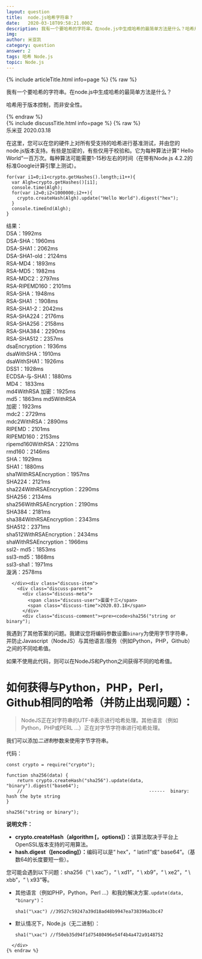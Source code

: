 ```yaml
---
layout: question
title:  node.js哈希字符串？
date:   2020-03-18T09:58:21.000Z
description: 我有一个要哈希的字符串。在node.js中生成哈希的最简单方法是什么？哈希用于版本控制，而非安全性。...
img: 
author: 米亚凯
category: question
answer: 2
tags: 哈希 Node.js
topic: Node.js
---
```

<div class="article-root">
  <div class="article">
    {% include articleTitle.html info=page %}
    {% raw %}
    <div class="article-content"><p><font style="vertical-align: inherit;"><font style="vertical-align: inherit;">我有一个要哈希的字符串。</font><font style="vertical-align: inherit;">在node.js中生成哈希的最简单方法是什么？</font></font></p>

<p><font style="vertical-align: inherit;"><font style="vertical-align: inherit;">哈希用于版本控制，而非安全性。</font></font></p></div>
    {% endraw %}
  </div>

  <div class="discuss-wrapper">
    {% include discussTitle.html info=page %}
    {% raw %}
    <div class="discuss-item">
        <div class="discuss-parent">
          <div class="discuss-meta">
            <span class="discuss-user">乐米亚</span>
            <span class="discuss-time">2020.03.18</span>
          </div>
          <div class="discuss-comment"><p><font style="vertical-align: inherit;"><font style="vertical-align: inherit;">在这里，您可以在您的硬件上对所有受支持的哈希进行基准测试，并由您的node.js版本支持。</font><font style="vertical-align: inherit;">有些是加密的，有些仅用于校验和。</font><font style="vertical-align: inherit;">它为每种算法计算“ Hello World”一百万次。</font><font style="vertical-align: inherit;">每种算法可能需要1-15秒左右的时间（在带有Node.js 4.2.2的标准Google计算引擎上测试）。</font></font></p>

<pre><code>for(var i1=0;i1&lt;crypto.getHashes().length;i1++){<font></font>
  var Algh=crypto.getHashes()[i1];<font></font>
  console.time(Algh);<font></font>
  for(var i2=0;i2&lt;1000000;i2++){<font></font>
    crypto.createHash(Algh).update("Hello World").digest("hex");<font></font>
  }<font></font>
  console.timeEnd(Algh);  <font></font>
}<font></font>
</code></pre>

<p><font style="vertical-align: inherit;"><font style="vertical-align: inherit;">结果：</font></font><br><font style="vertical-align: inherit;"><font style="vertical-align: inherit;">
DSA：1992ms </font></font><br><font style="vertical-align: inherit;"><font style="vertical-align: inherit;">
DSA-SHA：1960ms </font></font><br><font style="vertical-align: inherit;"><font style="vertical-align: inherit;">
DSA-SHA1：2062ms </font></font><br><font style="vertical-align: inherit;"><font style="vertical-align: inherit;">
DSA-SHA1-old：2124ms </font></font><br><font style="vertical-align: inherit;"><font style="vertical-align: inherit;">
RSA-MD4：1893ms </font></font><br><font style="vertical-align: inherit;"><font style="vertical-align: inherit;">
RSA-MD5：1982ms </font></font><br><font style="vertical-align: inherit;"><font style="vertical-align: inherit;">
RSA-MDC2：2797ms </font></font><br><font style="vertical-align: inherit;"><font style="vertical-align: inherit;">
RSA-RIPEMD160：2101ms </font></font><br><font style="vertical-align: inherit;"><font style="vertical-align: inherit;">
RSA-SHA：1948ms </font></font><br><font style="vertical-align: inherit;"><font style="vertical-align: inherit;">
RSA-SHA1 ：1908ms </font></font><br><font style="vertical-align: inherit;"><font style="vertical-align: inherit;">
RSA-SHA1-2：2042ms </font></font><br><font style="vertical-align: inherit;"><font style="vertical-align: inherit;">
RSA-SHA224：2176ms </font></font><br><font style="vertical-align: inherit;"><font style="vertical-align: inherit;">
RSA-SHA256：2158ms </font></font><br><font style="vertical-align: inherit;"><font style="vertical-align: inherit;">
RSA-SHA384：2290ms </font></font><br><font style="vertical-align: inherit;"><font style="vertical-align: inherit;">
RSA-SHA512：2357ms </font></font><br><font style="vertical-align: inherit;"><font style="vertical-align: inherit;">
dsaEncryption：1936ms </font></font><br><font style="vertical-align: inherit;"><font style="vertical-align: inherit;">
dsaWithSHA：1910ms </font></font><br><font style="vertical-align: inherit;"><font style="vertical-align: inherit;">
dsaWithSHA1：1926ms </font></font><br><font style="vertical-align: inherit;"><font style="vertical-align: inherit;">
DSS1：1928ms </font></font><br><font style="vertical-align: inherit;"><font style="vertical-align: inherit;">
ECDSA-与-SHA1：1880ms </font></font><br><font style="vertical-align: inherit;"><font style="vertical-align: inherit;">
MD4： 1833ms </font></font><br><font style="vertical-align: inherit;"><font style="vertical-align: inherit;">
md4WithRSA </font><font style="vertical-align: inherit;">加密</font><font style="vertical-align: inherit;">：1925ms </font></font><br><font style="vertical-align: inherit;"><font style="vertical-align: inherit;">
md5：1863ms md5WithRSA </font></font><br><font style="vertical-align: inherit;"><font style="vertical-align: inherit;">
加密：1923ms </font></font><br><font style="vertical-align: inherit;"><font style="vertical-align: inherit;">
mdc2：2729ms </font></font><br><font style="vertical-align: inherit;"><font style="vertical-align: inherit;">
mdc2WithRSA：2890ms</font></font><br><font style="vertical-align: inherit;"><font style="vertical-align: inherit;">
RIPEMD：2101ms </font></font><br><font style="vertical-align: inherit;"><font style="vertical-align: inherit;">
RIPEMD160：2153ms </font></font><br><font style="vertical-align: inherit;"><font style="vertical-align: inherit;">
ripemd160WithRSA：2210ms </font></font><br><font style="vertical-align: inherit;"><font style="vertical-align: inherit;">
rmd160：2146ms </font></font><br><font style="vertical-align: inherit;"><font style="vertical-align: inherit;">
SHA：1929ms </font></font><br><font style="vertical-align: inherit;"><font style="vertical-align: inherit;">
SHA1：1880ms </font></font><br><font style="vertical-align: inherit;"><font style="vertical-align: inherit;">
sha1WithRSAEncryption：1957ms </font></font><br><font style="vertical-align: inherit;"><font style="vertical-align: inherit;">
SHA224：2121ms </font></font><br><font style="vertical-align: inherit;"><font style="vertical-align: inherit;">
sha224WithRSAEncryption：2290ms </font></font><br><font style="vertical-align: inherit;"><font style="vertical-align: inherit;">
SHA256：2134ms </font></font><br><font style="vertical-align: inherit;"><font style="vertical-align: inherit;">
sha256WithRSAEncryption：2190ms </font></font><br><font style="vertical-align: inherit;"><font style="vertical-align: inherit;">
SHA3​​84：2181ms </font></font><br><font style="vertical-align: inherit;"><font style="vertical-align: inherit;">
sha384WithRSAEncryption：2343ms </font></font><br><font style="vertical-align: inherit;"><font style="vertical-align: inherit;">
SHA512：2371ms </font></font><br><font style="vertical-align: inherit;"><font style="vertical-align: inherit;">
sha512WithRSAEncryption：2434ms </font></font><br><font style="vertical-align: inherit;"><font style="vertical-align: inherit;">
shaWithRSAEncryption：1966ms </font></font><br><font style="vertical-align: inherit;"><font style="vertical-align: inherit;">
ssl2- md5：1853ms </font></font><br><font style="vertical-align: inherit;"><font style="vertical-align: inherit;">
ssl3-md5：1868ms </font></font><br><font style="vertical-align: inherit;"><font style="vertical-align: inherit;">
ssl3-sha1：1971ms </font></font><br><font style="vertical-align: inherit;"><font style="vertical-align: inherit;">
漩涡：2578ms</font></font><br></p></div>
        </div>
        
      </div><div class="discuss-item">
        <div class="discuss-parent">
          <div class="discuss-meta">
            <span class="discuss-user">蛋蛋十三</span>
            <span class="discuss-time">2020.03.18</span>
          </div>
          <div class="discuss-comment"><pre><code>sha256("string or binary");
</code></pre>

<p><font style="vertical-align: inherit;"><font style="vertical-align: inherit;">我遇到了其他答案的问题。</font><font style="vertical-align: inherit;">我建议您将编码参数设置</font></font><code>binary</code><font style="vertical-align: inherit;"><font style="vertical-align: inherit;">为使用字节字符串，并防止Javascript（NodeJS）与其他语言/服务（例如Python，PHP，Github）之间的不同哈希值。</font></font></p>

<p><font style="vertical-align: inherit;"><font style="vertical-align: inherit;">如果不使用此代码，则可以在NodeJS和Python之间获得不同的哈希值。</font></font></p>

<h1><font style="vertical-align: inherit;"><font style="vertical-align: inherit;">如何获得与Python，PHP，Perl，Github相同的哈希（并防止出现问题）：</font></font></h1>

<blockquote>
  <p><font style="vertical-align: inherit;"><font style="vertical-align: inherit;">NodeJS正在对字符串的UTF-8表示进行哈希处理。</font><font style="vertical-align: inherit;">其他语言（例如Python，PHP或PERL ...）正在对字节字符串进行哈希处理。</font></font></p>
</blockquote>

<p><font style="vertical-align: inherit;"><font style="vertical-align: inherit;">我们可以添加</font></font><em><font style="vertical-align: inherit;"><font style="vertical-align: inherit;">二进制</font></font></em><font style="vertical-align: inherit;"><font style="vertical-align: inherit;">参数来使用字节字符串。</font></font></p>

<p><font style="vertical-align: inherit;"><font style="vertical-align: inherit;">代码：</font></font></p>

<pre><code>const crypto = require("crypto");<font></font>
<font></font>
function sha256(data) {<font></font>
    return crypto.createHash("sha256").update(data, "binary").digest("base64");<font></font>
    //                                               ------  binary: hash the byte string<font></font>
}<font></font>
<font></font>
sha256("string or binary");<font></font>
</code></pre>

<p><strong><font style="vertical-align: inherit;"><font style="vertical-align: inherit;">说明文件：</font></font></strong>  </p>

<ul>
<li><strong><font style="vertical-align: inherit;"><font style="vertical-align: inherit;">crypto.createHash（algorithm [，options]）：</font></font></strong><font style="vertical-align: inherit;"><font style="vertical-align: inherit;">该算法取决于平台上OpenSSL版本支持的可用算法。</font></font></li>
<li><strong><font style="vertical-align: inherit;"><font style="vertical-align: inherit;">hash.digest（[encoding]）：</font></font></strong><font style="vertical-align: inherit;"><font style="vertical-align: inherit;">编码可以是“ hex”，“ latin1”或“ base64”。</font><font style="vertical-align: inherit;">（基数64的长度要短一些）。</font></font></li>
</ul>

<p><font style="vertical-align: inherit;"><font style="vertical-align: inherit;">您可能会遇到以下问题：sha256（“ \ xac”），“ \ xd1”，“ \ xb9”，“ \ xe2”，“ \ xbb”，“ \ x93”等。</font></font></p>

<ul>
<li><p><font style="vertical-align: inherit;"><font style="vertical-align: inherit;">其他语言（例如PHP，Python，Perl ...）和我的解决方案</font></font><code>.update(data, "binary")</code><font style="vertical-align: inherit;"><font style="vertical-align: inherit;">：</font></font></p>

<pre><code>sha1("\xac") //39527c59247a39d18ad48b9947ea738396a3bc47
</code></pre></li>
<li><p><font style="vertical-align: inherit;"><font style="vertical-align: inherit;">默认情况下，Node.js（无二进制）：</font></font></p>

<pre><code>sha1("\xac") //f50eb35d94f1d75480496e54f4b4a472a9148752
</code></pre></li>
</ul></div>
        </div>
        
      </div>
    {% endraw %}
  </div>
<div>
